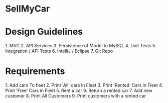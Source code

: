 # SellMyCar

<h1>Design Guidelines</h1>
1. MVC
2. API Services
3. Persistence of Model to MySQL
4. Unit Tests
5. Integration / API Tests
6. IntelliJ / Eclipse
7. Git Repo

<h1>Requirements</h1>
1. Add cars To fleet
2. Print 'All' cars In Fleet
3. Print 'Rented' Cars in Fleet
4. Print 'Free' Cars in Fleet
5. Rent a car 
6. Return a rented car
7. Add new customer
8. Print All Customers
9. Print customers with a rented car

